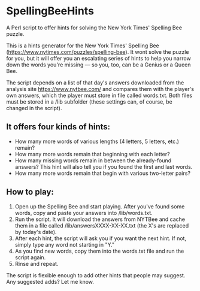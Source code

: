 # SpellingBeeHints
A Perl script to offer hints for solving the New York Times' Spelling Bee puzzle.

This is a hints generator for the New York Times' Spelling Bee (https://www.nytimes.com/puzzles/spelling-bee). It wont solve the puzzle for you, but it will offer you an escalating series of hints to help you narrow down the words you're missing — so you, too, can be a Genius or a Queen Bee.

The script depends on a list of that day's answers downloaded from the analysis site https://www.nytbee.com/ and compares them with the player's own answers, which the player must store in file called words.txt. Both files must be stored in a /lib subfolder (these settings can, of course, be changed in the script).

## It offers four kinds of hints:

- How many more words of various lengths (4 letters, 5 letters, etc.) remain?
- How many more words remain that beginning with each letter?
- How many missing words remain in between the already-found answers? This hint will also tell you if you found the first and last words.
- How many more words remain that begin with various two-letter pairs?

## How to play:

1) Open up the Spelling Bee and start playing. After you've found some words, copy and paste your answers into /lib/words.txt.
2) Run the script. It will download the answers from NYTBee and cache them in a file called /lib/answersXXXX-XX-XX.txt (the X's are replaced by today's date).
3) After each hint, the script will ask you if you want the next hint. If not, simply type any word not starting in "Y."
4) As you find new words, copy them into the words.txt file and run the script again.
5) Rinse and repeat.

The script is flexible enough to add other hints that people may suggest. Any suggested adds? Let me know.
